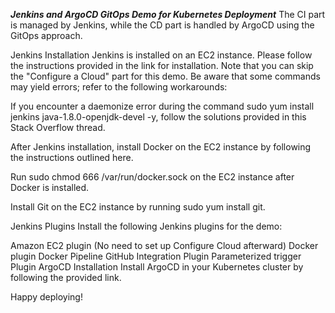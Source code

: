 ***Jenkins and ArgoCD GitOps Demo for Kubernetes Deployment***
The CI part is managed by Jenkins, while the CD part is handled by ArgoCD using the GitOps approach.

Jenkins Installation
Jenkins is installed on an EC2 instance. Please follow the instructions provided in the link for installation. Note that you can skip the "Configure a Cloud" part for this demo. Be aware that some commands may yield errors; refer to the following workarounds:

If you encounter a daemonize error during the command sudo yum install jenkins java-1.8.0-openjdk-devel -y, follow the solutions provided in this Stack Overflow thread.

After Jenkins installation, install Docker on the EC2 instance by following the instructions outlined here.

Run sudo chmod 666 /var/run/docker.sock on the EC2 instance after Docker is installed.

Install Git on the EC2 instance by running sudo yum install git.

Jenkins Plugins
Install the following Jenkins plugins for the demo:

Amazon EC2 plugin (No need to set up Configure Cloud afterward)
Docker plugin
Docker Pipeline
GitHub Integration Plugin
Parameterized trigger Plugin
ArgoCD Installation
Install ArgoCD in your Kubernetes cluster by following the provided link.

Happy deploying!






